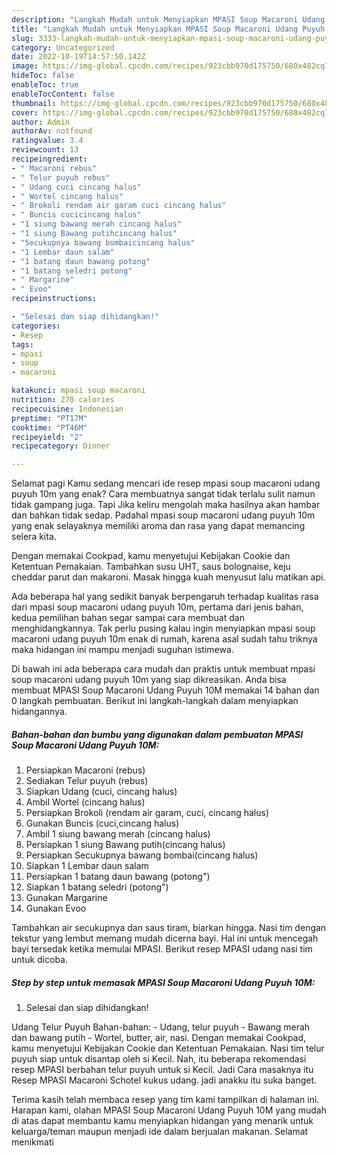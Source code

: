 ```yaml
---
description: "Langkah Mudah untuk Menyiapkan MPASI Soup Macaroni Udang Puyuh 10M yang Enak, Buat Buka Puasa Bisa Manjain Lidah"
title: "Langkah Mudah untuk Menyiapkan MPASI Soup Macaroni Udang Puyuh 10M yang Enak, Buat Buka Puasa Bisa Manjain Lidah"
slug: 3333-langkah-mudah-untuk-menyiapkan-mpasi-soup-macaroni-udang-puyuh-10m-yang-enak-buat-buka-puasa-bisa-manjain-lidah
category: Uncategorized
date: 2022-10-19T14:57:50.142Z
image: https://img-global.cpcdn.com/recipes/923cbb970d175750/680x482cq70/mpasi-soup-macaroni-udang-puyuh-10m-foto-resep-utama.jpg
hideToc: false
enableToc: true
enableTocContent: false
thumbnail: https://img-global.cpcdn.com/recipes/923cbb970d175750/680x482cq70/mpasi-soup-macaroni-udang-puyuh-10m-foto-resep-utama.jpg
cover: https://img-global.cpcdn.com/recipes/923cbb970d175750/680x482cq70/mpasi-soup-macaroni-udang-puyuh-10m-foto-resep-utama.jpg
author: Admin
authorAv: notfound
ratingvalue: 3.4
reviewcount: 13
recipeingredient:
- " Macaroni rebus"
- " Telur puyuh rebus"
- " Udang cuci cincang halus"
- " Wortel cincang halus"
- " Brokoli rendam air garam cuci cincang halus"
- " Buncis cucicincang halus"
- "1 siung bawang merah cincang halus"
- "1 siung Bawang putihcincang halus"
- "Secukupnya bawang bombaicincang halus"
- "1 Lembar daun salam"
- "1 batang daun bawang potong"
- "1 batang seledri potong"
- " Margarine"
- " Evoo"
recipeinstructions:

- "Selesai dan siap dihidangkan!"
categories:
- Resep
tags:
- mpasi
- soup
- macaroni

katakunci: mpasi soup macaroni 
nutrition: 270 calories
recipecuisine: Indonesian
preptime: "PT17M"
cooktime: "PT46M"
recipeyield: "2"
recipecategory: Dinner

---
```



Selamat pagi Kamu sedang mencari ide resep mpasi soup macaroni udang puyuh 10m yang enak? Cara membuatnya sangat tidak terlalu sulit namun tidak gampang juga. Tapi Jika keliru mengolah maka hasilnya akan hambar dan bahkan tidak sedap. Padahal mpasi soup macaroni udang puyuh 10m yang enak selayaknya memiliki aroma dan rasa yang dapat memancing selera kita.


Dengan memakai Cookpad, kamu menyetujui Kebijakan Cookie dan Ketentuan Pemakaian. Tambahkan susu UHT, saus bolognaise, keju cheddar parut dan makaroni. Masak hingga kuah menyusut lalu matikan api.

Ada beberapa hal yang sedikit banyak berpengaruh terhadap kualitas rasa dari mpasi soup macaroni udang puyuh 10m, pertama dari jenis bahan, kedua pemilihan bahan segar sampai cara membuat dan menghidangkannya. Tak perlu pusing kalau ingin menyiapkan mpasi soup macaroni udang puyuh 10m enak di rumah, karena asal sudah tahu triknya maka hidangan ini mampu menjadi suguhan istimewa.


Di bawah ini ada beberapa cara mudah dan praktis untuk membuat mpasi soup macaroni udang puyuh 10m yang siap dikreasikan. Anda bisa membuat MPASI Soup Macaroni Udang Puyuh 10M memakai 14 bahan dan 0 langkah pembuatan. Berikut ini langkah-langkah dalam menyiapkan hidangannya.

<!--inarticleads1-->

##### Bahan-bahan dan bumbu yang digunakan dalam pembuatan MPASI Soup Macaroni Udang Puyuh 10M:

1. Persiapkan  Macaroni (rebus)
1. Sediakan  Telur puyuh (rebus)
1. Siapkan  Udang (cuci, cincang halus)
1. Ambil  Wortel (cincang halus)
1. Persiapkan  Brokoli (rendam air garam, cuci, cincang halus)
1. Gunakan  Buncis (cuci,cincang halus)
1. Ambil 1 siung bawang merah (cincang halus)
1. Persiapkan 1 siung Bawang putih(cincang halus)
1. Persiapkan Secukupnya bawang bombai(cincang halus)
1. Siapkan 1 Lembar daun salam
1. Persiapkan 1 batang daun bawang (potong&#34;)
1. Siapkan 1 batang seledri (potong&#34;)
1. Gunakan  Margarine
1. Gunakan  Evoo


Tambahkan air secukupnya dan saus tiram, biarkan hingga. Nasi tim dengan tekstur yang lembut memang mudah dicerna bayi. Hal ini untuk mencegah bayi tersedak ketika memulai MPASI. Berikut resep MPASI udang nasi tim untuk dicoba. 

<!--inarticleads2-->

##### Step by step untuk memasak MPASI Soup Macaroni Udang Puyuh 10M:


1. Selesai dan siap dihidangkan!

Udang Telur Puyuh Bahan-bahan: - Udang, telur puyuh - Bawang merah dan bawang putih - Wortel, butter, air, nasi. Dengan memakai Cookpad, kamu menyetujui Kebijakan Cookie dan Ketentuan Pemakaian. Nasi tim telur puyuh siap untuk disantap oleh si Kecil. Nah, itu beberapa rekomendasi resep MPASI berbahan telur puyuh untuk si Kecil. Jadi Cara masaknya itu Resep MPASI Macaroni Schotel kukus udang. jadi anakku itu suka banget. 

Terima kasih telah membaca resep yang tim kami tampilkan di halaman ini. Harapan kami, olahan MPASI Soup Macaroni Udang Puyuh 10M yang mudah di atas dapat membantu kamu menyiapkan hidangan yang menarik untuk keluarga/teman maupun menjadi ide dalam berjualan makanan. Selamat menikmati
